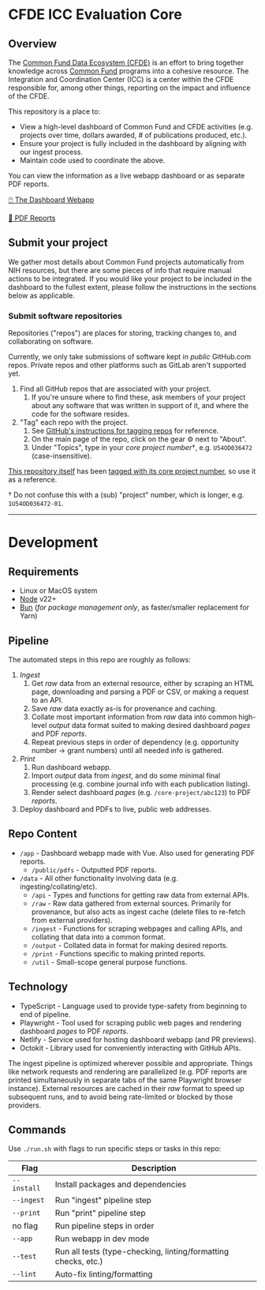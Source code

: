 # CFDE ICC Evaluation Core

## Overview

The [Common Fund Data Ecosystem (CFDE)](https://commonfund.nih.gov/dataecosystem) is an effort to bring together knowledge across [Common Fund](https://commonfund.nih.gov/) programs into a cohesive resource.
The Integration and Coordination Center (ICC) is a center within the CFDE responsible for, among other things, reporting on the impact and influence of the CFDE.

This repository is a place to:

- View a high-level dashboard of Common Fund and CFDE activities (e.g. projects over time, dollars awarded, # of publications produced, etc.).
- Ensure your project is fully included in the dashboard by aligning with our ingest process.
- Maintain code used to coordinate the above.

You can view the information as a live webapp dashboard or as separate PDF reports.

[🖱️ The Dashboard Webapp](https://cfde-eval.netlify.app)

[📜 PDF Reports](https://cfde-eval.netlify.app/reports)

## Submit your project

We gather most details about Common Fund projects automatically from NIH resources, but there are some pieces of info that require manual actions to be integrated.
If you would like your project to be included in the dashboard to the fullest extent, please follow the instructions in the sections below as applicable.

### Submit software repositories

Repositories ("repos") are places for storing, tracking changes to, and collaborating on software.

Currently, we only take submissions of software kept in _public_ GitHub.com repos.
Private repos and other platforms such as GitLab aren't supported yet.

1. Find all GitHub repos that are associated with your project.
   1. If you're unsure where to find these, ask members of your project about any software that was written in support of it, and where the code for the software resides.
1. "Tag" each repo with the project.
   1. See [GitHub's instructions for tagging repos](https://docs.github.com/en/repositories/managing-your-repositorys-settings-and-features/customizing-your-repository/classifying-your-repository-with-topics) for reference.
   1. On the main page of the repo, click on the gear ⚙ next to "About".
   1. Under "Topics", type in your _core project number_†, e.g. `U54OD036472` (case-insensitive).

[This repository itself](https://github.com/nih-cfde/icc-eval-core) has been [tagged with its core project number](https://github.com/topics/u54od036472), so use it as a reference.

† Do not confuse this with a (sub) "project" number, which is longer, e.g. `1U54OD036472-01`.

---

# Development

## Requirements

- Linux or MacOS system
- [Node](https://nodejs.org/) v22+
- [Bun](https://bun.sh/) (_for package management only_, as faster/smaller replacement for Yarn)

## Pipeline

The automated steps in this repo are roughly as follows:

1. _Ingest_
   1. Get _raw_ data from an external resource, either by scraping an HTML page, downloading and parsing a PDF or CSV, or making a request to an API.
   1. Save _raw_ data exactly as-is for provenance and caching.
   1. Collate most important information from _raw_ data into common high-level _output_ data format suited to making desired dashboard _pages_ and PDF _reports_.
   1. Repeat previous steps in order of dependency (e.g. opportunity number -> grant numbers) until all needed info is gathered.
1. _Print_
   1. Run dashboard webapp.
   1. Import _output_ data from _ingest_, and do some minimal final processing (e.g. combine journal info with each publication listing).
   1. Render select dashboard _pages_ (e.g. `/core-project/abc123`) to PDF _reports_.
1. Deploy dashboard and PDFs to live, public web addresses.

## Repo Content

- `/app` - Dashboard webapp made with Vue.
  Also used for generating PDF reports.
  - `/public/pdfs` - Outputted PDF reports.
- `/data` - All other functionality involving data (e.g. ingesting/collating/etc).
  - `/api` - Types and functions for getting raw data from external APIs.
  - `/raw` - Raw data gathered from external sources.
    Primarily for provenance, but also acts as ingest cache (delete files to re-fetch from external providers).
  - `/ingest` - Functions for scraping webpages and calling APIs, and collating that data into a common format.
  - `/output` - Collated data in format for making desired reports.
  - `/print` - Functions specific to making printed reports.
  - `/util` - Small-scope general purpose functions.

## Technology

- TypeScript - Language used to provide type-safety from beginning to end of pipeline.
- Playwright - Tool used for scraping public web pages and rendering dashboard _pages_ to PDF _reports_.
- Netlify - Service used for hosting dashboard webapp (and PR previews).
- Octokit - Library used for conveniently interacting with GitHub APIs.

The ingest pipeline is optimized wherever possible and appropriate.
Things like network requests and rendering are parallelized (e.g. PDF reports are printed simultaneously in separate tabs of the same Playwright browser instance).
External resources are cached in their _raw_ format to speed up subsequent runs, and to avoid being rate-limited or blocked by those providers.

## Commands

Use `./run.sh` with flags to run specific steps or tasks in this repo:

| Flag        | Description                                                    |
| ----------- | -------------------------------------------------------------- |
| `--install` | Install packages and dependencies                              |
| `--ingest`  | Run "ingest" pipeline step                                     |
| `--print`   | Run "print" pipeline step                                      |
| no flag     | Run pipeline steps in order                                    |
| `--app`     | Run webapp in dev mode                                         |
| `--test`    | Run all tests (type-checking, linting/formatting checks, etc.) |
| `--lint`    | Auto-fix linting/formatting                                    |
